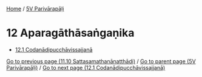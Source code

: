 
[Home](/) / [5V Parivārapāḷi](../5V.md)

# 12 Aparagāthāsaṅgaṇika

* [12.1 Codanādipucchāvissajjanā](12/12.1.md)

[Go to previous page (11.10 Sattasamathanānatthādi)](11/11.10.md) / [Go to parent page (5V Parivārapāḷi)](0.md) / [Go to next page (12.1 Codanādipucchāvissajjanā)](12/12.1.md)


